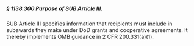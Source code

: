 ##### § 1138.300 Purpose of SUB Article III. #####

SUB Article III specifies information that recipients must include in subawards they make under DoD grants and cooperative agreements. It thereby implements OMB guidance in 2 CFR 200.331(a)(1).